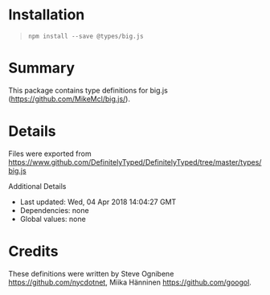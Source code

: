 # Installation
> `npm install --save @types/big.js`

# Summary
This package contains type definitions for big.js (https://github.com/MikeMcl/big.js/).

# Details
Files were exported from https://www.github.com/DefinitelyTyped/DefinitelyTyped/tree/master/types/big.js

Additional Details
 * Last updated: Wed, 04 Apr 2018 14:04:27 GMT
 * Dependencies: none
 * Global values: none

# Credits
These definitions were written by Steve Ognibene <https://github.com/nycdotnet>, Miika Hänninen <https://github.com/googol>.

